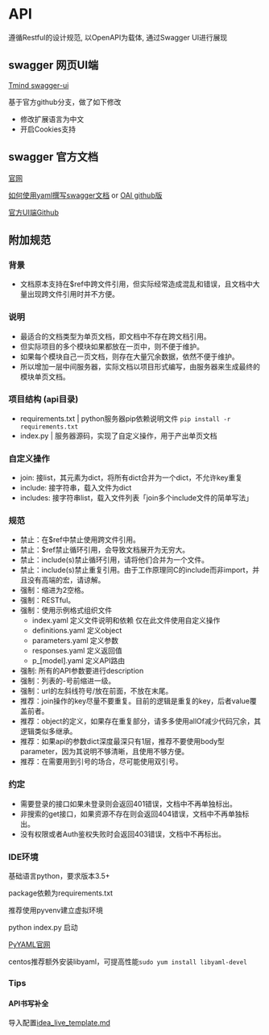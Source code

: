 # API
遵循Restful的设计规范, 以OpenAPI为载体, 通过Swagger UI进行展现

## swagger 网页UI端

[Tmind swagger-ui](swagger.tmindtech.com)

基于官方github分支，做了如下修改

* 修改扩展语言为中文
* 开启Cookies支持

## swagger 官方文档

[官网](http://swagger.io)

[如何使用yaml撰写swagger文档](http://swagger.io/specification/)
or [OAI github版](https://github.com/OAI/OpenAPI-Specification/blob/master/versions/2.0.md)

[官方UI端Github](https://github.com/swagger-api/swagger-ui)

## 附加规范
### 背景
* 文档原本支持在$ref中跨文件引用，但实际经常造成混乱和错误，且文档中大量出现跨文件引用时并不方便。

### 说明
* 最适合的文档类型为单页文档，即文档中不存在跨文档引用。
* 但实际项目的多个模块如果都放在一页中，则不便于维护。
* 如果每个模块自己一页文档，则存在大量冗余数据，依然不便于维护。
* 所以增加一层中间服务器，实际文档以项目形式编写，由服务器来生成最终的模块单页文档。

### 项目结构 (api目录)
* requirements.txt | python服务器pip依赖说明文件 `pip install -r requirements.txt`
* index.py | 服务器源码，实现了自定义操作，用于产出单页文档

### 自定义操作
* join: 接list，其元素为dict，将所有dict合并为一个dict，不允许key重复
* include: 接字符串，载入文件为dict
* includes: 接字符串list，载入文件列表「join多个include文件的简单写法」

### 规范
* 禁止：在$ref中禁止使用跨文件引用。
* 禁止：$ref禁止循环引用，会导致文档展开为无穷大。
* 禁止：include(s)禁止循环引用，请将他们合并为一个文件。
* 禁止：include(s)禁止重复引用。由于工作原理同C的include而非import，并且没有高端的宏，请谅解。
* 强制：缩进为2空格。
* 强制：RESTful。
* 强制：使用示例格式组织文件
	* index.yaml 定义文件说明和依赖 仅在此文件使用自定义操作
	* definitions.yaml 定义object
	* parameters.yaml 定义参数
	* responses.yaml 定义返回值
	* p_[model].yaml 定义API路由
* 强制: 所有的API参数要进行description
* 强制：列表的-号前缩进一级。
* 强制：url的左斜线符号/放在前面，不放在末尾。
* 推荐：join操作的key尽量不要重复。目前的逻辑是重复的key，后者value覆盖前者。
* 推荐：object的定义，如果存在重复部分，请多多使用allOf减少代码冗余，其逻辑类似多继承。
* 推荐：如果api的参数dict深度最深只有1层，推荐不要使用body型parameter，因为其说明不够清晰，且使用不够方便。
* 推荐：在需要用到引号的场合，尽可能使用双引号。

### 约定
* 需要登录的接口如果未登录则会返回401错误，文档中不再单独标出。
* 非搜索的get接口，如果资源不存在则会返回404错误，文档中不再单独标出。
* 没有权限或者Auth鉴权失败时会返回403错误，文档中不再标出。

### IDE环境

基础语言python，要求版本3.5+

package依赖为requirements.txt

推荐使用pyvenv建立虚拟环境

python index.py 启动

[PyYAML官网](http://pyyaml.org/wiki)

centos推荐额外安装libyaml，可提高性能`sudo yum install libyaml-devel`

### Tips
#### API书写补全
导入配置[idea_live_template.md](./api/idea_live_template.md)
